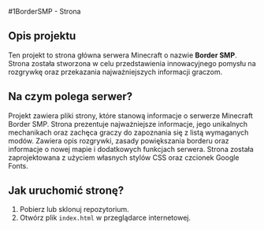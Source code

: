 #1BorderSMP - Strona

## Opis projektu

Ten projekt to strona główna serwera Minecraft o nazwie **Border SMP**. Strona została stworzona w celu przedstawienia innowacyjnego pomysłu na rozgrywkę oraz przekazania najważniejszych informacji graczom.

## Na czym polega serwer?

Projekt zawiera pliki strony, które stanową informacje o serwerze Minecraft Border SMP. Strona prezentuje najważniejsze informacje, jego unikalnych mechanikach oraz zachęca graczy do zapoznania się z listą wymaganych modów. Zawiera opis rozgrywki, zasady powiększania borderu oraz informacje o nowej mapie i dodatkowych funkcjach serwera. Strona została zaprojektowana z użyciem własnych stylów CSS oraz czcionek Google Fonts.

## Jak uruchomić stronę?

1. Pobierz lub sklonuj repozytorium.
2. Otwórz plik `index.html` w przeglądarce internetowej.